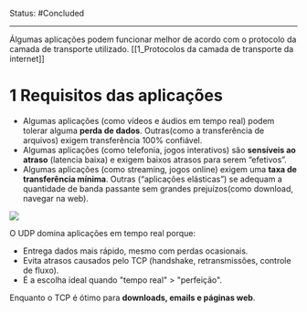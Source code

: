 
Status: #Concluded 

___
Álgumas aplicações podem funcionar melhor de acordo com o protocolo da camada de transporte utilizado. [[1_Protocolos da camada de transporte da internet]]
# 1 Requisitos das aplicações

- Algumas aplicações (como vídeos e áudios em tempo real) podem tolerar alguma **perda de dados**. Outras(como a transferência de arquivos) exigem transferência 100% confiável.
- Algumas aplicações (como telefonia, jogos interativos) são **sensíveis ao atraso** (latencia baixa) e exigem baixos atrasos para serem “efetivos”.
- Algumas aplicações (como streaming, jogos online) exigem uma **taxa de transferência mínima**. Outras (“aplicações elásticas”) se adequam a quantidade de banda passante sem grandes prejuízos(como download, navegar na web).
 
![](https://lh7-rt.googleusercontent.com/docsz/AD_4nXdYAH_NdfY54_Ei075veZkSQFSGkpply2TuQt3lh8EbC3dBYPdWrvzdRUdKTKbnbZNnwuYagXdpogtBlLDpAHxnw09Ltl6TjjnAIFmn_edbnR5hiEIWbZPLWBFpV7qo9TTtyw_L3w?key=HrOhHC0_-ked6RNCpQ0o3PZn)

O UDP domina aplicações em tempo real porque:
- Entrega dados mais rápido, mesmo com perdas ocasionais.
- Evita atrasos causados pelo TCP (handshake, retransmissões, controle de fluxo).
- É a escolha ideal quando "tempo real" > "perfeição".

Enquanto o TCP é ótimo para **downloads, emails e páginas web**.
